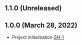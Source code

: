 ## 1.1.0 (Unreleased)

## 1.0.0 (March 28, 2022)
- Project initialization [GH-1](https://github.com/terraform-alicloud-modules/terraform-alicloud-data-security-center/pull/1)
